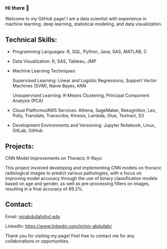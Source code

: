 ### Hi there 👋

Welcome to my GitHub page! I am a data scientist with experience in machine learning, deep learning, statistical modeling, and data visualization.


## Technical Skills:

* Programming Languages: R, SQL, Python, Java, SAS, MATLAB, C
* Data Visualization: R, SAS, Tableau, JMP
* Machine Learning Techniques: 

   Supervised Learning: Linear and Logistic Regressions, Support Vector Machines (SVM), Naive Bayes, kNN
    
   Unsupervised Learning: K-Means Clustering, Principal Component Analysis (PCA)
    
* Cloud Platforms/AWS Services: Athena, SageMaker, Rekognition, Lex, Polly, Translate, Transcribe, Kinesis, Lambda, Glue, Textract, S3
  
* Development Environments and Versioning: Jupyter Notebook, Linux, GitLab, GitHub
  
## Projects:

  CNN Model Improvements on Thoracic X-Rays:
  
  This project involved developing and implementing CNN models on thoracic radiological images to predict various pathologies, with a focus on improving model accuracy through the use of binary classification models based on age and gender, as well as pre-processing filters on images, resulting in a final accuracy of 89.2%.  
  
## Contact:

  Email: mirabdullah@vt.edu  
  
  LinkedIn: https://www.linkedin.com/in/mir-abdullah/  
  
Thank you for visiting my page! Feel free to contact me for any collaborations or opportunities.
